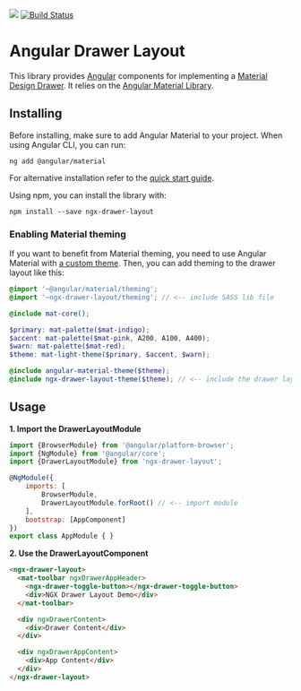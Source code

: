 <a target="_blank" href="https://www.npmjs.com/package/ngx-drawer-layout">![](https://img.shields.io/npm/v/ngx-drawer-layout.svg)</a>
[![Build Status](https://github.com/kevlatus/ngx-drawer-layout/workflows/Continuous%20Integration/badge.svg)](https://github.com/kevlatus/ngx-drawer-layout/actions)

# Angular Drawer Layout

This library provides [Angular](https://angular.io/) components for implementing a 
 [Material Design Drawer](https://material.io/design/components/navigation-drawer.html).
 It relies on the [Angular Material Library](https://material.angular.io/).

## Installing

Before installing, make sure to add Angular Material to your project. When using Angular CLI, you can run:
```
ng add @angular/material
```
For alternative installation refer to the [quick start guide](https://material.angular.io/guide/getting-started).  

Using npm, you can install the library with:  
```
npm install --save ngx-drawer-layout
```

### Enabling Material theming 

If you want to benefit from Material theming, you need to use Angular Material
 with [a custom theme](https://material.angular.io/guide/theming#defining-a-custom-theme).
 Then, you can add theming to the drawer layout like this:
 
```scss
@import '~@angular/material/theming';
@import '~ngx-drawer-layout/theming'; // <-- include SASS lib file

@include mat-core();

$primary: mat-palette($mat-indigo);
$accent: mat-palette($mat-pink, A200, A100, A400);
$warn: mat-palette($mat-red);
$theme: mat-light-theme($primary, $accent, $warn);

@include angular-material-theme($theme);
@include ngx-drawer-layout-theme($theme); // <-- include the drawer layout theme
``` 

## Usage

**1. Import the DrawerLayoutModule**

```javascript
import {BrowserModule} from '@angular/platform-browser';
import {NgModule} from '@angular/core';
import {DrawerLayoutModule} from 'ngx-drawer-layout';

@NgModule({
    imports: [
        BrowserModule,
        DrawerLayoutModule.forRoot() // <-- import module
    ],
    bootstrap: [AppComponent]
})
export class AppModule { }
```

**2. Use the DrawerLayoutComponent**

```html
<ngx-drawer-layout>
  <mat-toolbar ngxDrawerAppHeader>
    <ngx-drawer-toggle-button></ngx-drawer-toggle-button>
    <div>NGX Drawer Layout Demo</div>
  </mat-toolbar>

  <div ngxDrawerContent>
    <div>Drawer Content</div>
  </div>

  <div ngxDrawerAppContent>
    <div>App Content</div>
  </div>
</ngx-drawer-layout>
```
